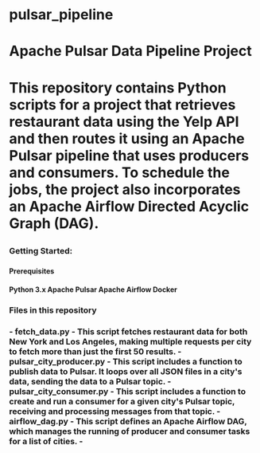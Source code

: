 # pulsar_pipeline
<h1>Apache Pulsar Data Pipeline Project<h1>

This repository contains Python scripts for a project that retrieves restaurant data using the Yelp API and then routes it using an Apache Pulsar pipeline that uses producers and consumers. To schedule the jobs, the project also incorporates an Apache Airflow Directed Acyclic Graph (DAG).

<h3>Getting Started:<h3>
<h4>Prerequisites<h4>
Python 3.x
Apache Pulsar
Apache Airflow
Docker

<h3>Files in this repository<h3>
- fetch_data.py - This script fetches restaurant data for both New York and Los Angeles, making multiple requests per city to fetch more than just the first 50 results.
- pulsar_city_producer.py - This script includes a function to publish data to Pulsar. It loops over all JSON files in a city's data, sending the data to a Pulsar topic.
- pulsar_city_consumer.py - This script includes a function to create and run a consumer for a given city's Pulsar topic, receiving and processing messages from that topic.
- airflow_dag.py - This script defines an Apache Airflow DAG, which manages the running of producer and consumer tasks for a list of cities.
- 
